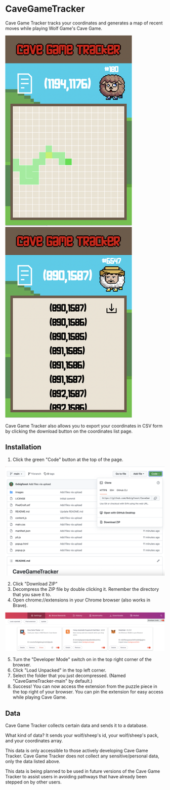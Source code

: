 # CaveGameTracker
Cave Game Tracker tracks your coordinates and generates a map of recent moves while playing Wolf Game's Cave Game.

<p float="center">
<img src="https://github.com/0xbigfooot/CaveGameTracker/blob/main/images/MapView.png" width="400" height="600">
<img src="https://github.com/0xbigfooot/CaveGameTracker/blob/main/images/CoordinatesView.png" width="400" height="600">
 </p>
 
 Cave Game Tracker also allows you to export your coordinates in CSV form by clicking the download button on the coordinates list page. 



Installation
-------------
1. Click the green "Code" button at the top of the page.

![Download Button](https://github.com/0xbigfooot/CaveGameTracker/blob/main/images/GreenCode.png)

2. Click "Download ZIP"
3. Decompress the ZIP file by double clicking it. Remember the directory that you save it to.
4. Open chrome://extensions in your Chrome browser (also works in Brave).

![ExtensionsHomePage](https://github.com/0xbigfooot/CaveGameTracker/blob/main/images/ExtensionsHome.png)

5. Turn the "Developer Mode" switch on in the top right corner of the browser.
6. Click "Load Unpacked" in the top left corner.
7. Select the folder that you just decompressed. (Named "CaveGameTracker-main" by default.)
8. Success! You can now access the extension from the puzzle piece in the top right of your browser. You can pin the extension for easy access while playing Cave Game.

Data
----

Cave Game Tracker collects certain data and sends it to a database. 

What kind of data? It sends your wolf/sheep's id, your wolf/sheep's pack, and your coordinates array. 

This data is only accessible to those actively developing Cave Game Tracker. Cave Game Tracker does not collect any sensitive/personal data, only the data listed above.

This data is being planned to be used in future versions of the Cave Game Tracker to assist users in avoiding pathways that have already been stepped on by other users.
